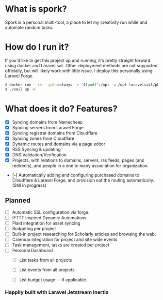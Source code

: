 # What is spork?
Spork is a personal multi-tool, a place to let my creativity run while and automate random tasks.

# How do I run it?
If you'd like to get this project up and running, it's pretty straight forward using docker and Laravel sail. Other deployment methods are not supported officially, but will likely work with little issue. I deploy this personally using Laravel Forge.

```bash
$ docker run --rm --pull=always -v "$(pwd)":/opt -w /opt laravelsail/php82-composer:latest bash -c "composer install"
$ ./sail up -d 
```

# What does it do? Features?
 - [x] Syncing domains from Namecheap
 - [x] Syncing servers from Laravel Forge
 - [x] Syncing registrar domains from Cloudflare
 - [x] Syncing zones from Cloudflare
 - [x] Dynamic routes and domains via a page editor
 - [x] RSS Syncing & updating
 - [x] DNS Validation/Verification
 - [x] Projects, with relations to domains, servers, rss feeds, pages (and redirects), and people in a one to many association for organization.
 - [-] Automatically adding and configuring purchased domains to Cloudflare & Laravel Forge, and provision out the routing automatically. (Still in progress)

## Planned 
 - [ ] Automatic SSL configuration via forge.
 - [ ] IFTTT inspired Dynamic Automations
 - [ ] Plaid integration for asset syncing
 - [ ] Budgeting per project
 - [ ] Built-in project researching for Scholarly articles and browsing the web.
 - [ ] Calendar integration for project and site wide events
 - [ ] Task management, tasks are created per project
 - [ ] Personal Dashboard 
   - [ ] List tasks from all projects
   - [ ] List events from all projects
   - [ ] List budget usage -- if applicable.


### Happily built with Laravel Jetstream Inertia
